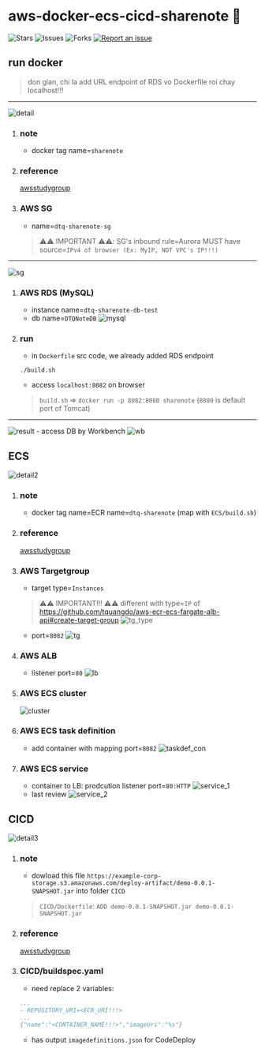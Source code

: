 # aws-docker-ecs-cicd-sharenote 🐳

![Stars](https://img.shields.io/github/stars/tquangdo/aws-docker-ecs-cicd-sharenote?color=f05340)
![Issues](https://img.shields.io/github/issues/tquangdo/aws-docker-ecs-cicd-sharenote?color=f05340)
![Forks](https://img.shields.io/github/forks/tquangdo/aws-docker-ecs-cicd-sharenote?color=f05340)
[![Report an issue](https://img.shields.io/badge/Support-Issues-green)](https://github.com/tquangdo/aws-docker-ecs-cicd-sharenote/issues/new)

## run docker
> don gian, chi la add URL endpoint of RDS vo Dockerfile roi chay localhost!!!
---
![detail](screenshots/detail.png)
1. ### note
    - docker tag name=`sharenote`
1. ### reference
    [awsstudygroup](https://000015.awsstudygroup.com/vi)
1. ### AWS SG
    - name=`dtq-sharenote-sg`
    > ⚠️⚠️ IMPORTANT ⚠️⚠️: SG's inbound rule=Aurora MUST have source=`IPv4 of browser (Ex: MyIP, NOT VPC's IP!!!)`
---
![sg](screenshots/sg.png)
1. ### AWS RDS (MySQL)
    - instance name=`dtq-sharenote-db-test`
    - db name=`DTQNoteDB`
    ![mysql](screenshots/mysql.png)
1. ### run
    - in `Dockerfile` src code, we already added RDS endpoint
    ```shell
    ./build.sh
    ```
    - access `localhost:8082` on browser
    > `build.sh` => `docker run -p 8082:8080 sharenote` (`8080` is default port of Tomcat)
---
![result](screenshots/result.png)
    - access DB by Workbench
    ![wb](screenshots/wb.png)

## ECS
![detail2](screenshots/detail2.png)
1. ### note
    - docker tag name=ECR name=`dtq-sharenote` (map with `ECS/build.sh`)
1. ### reference
    [awsstudygroup](https://000016.awsstudygroup.com/vi/)
1. ### AWS Targetgroup
    - target type=`Instances`
    > ⚠️⚠️ IMPORTANT!!! ⚠️⚠️ different with type=`IP` of https://github.com/tquangdo/aws-ecr-ecs-fargate-alb-api#create-target-group
    ![tg_type](screenshots/tg_type.png)
    - port=`8082`
    ![tg](screenshots/tg.png)
1. ### AWS ALB
    - listener port=`80`
    ![lb](screenshots/lb.png)
1. ### AWS ECS cluster
    ![cluster](screenshots/cluster.png)
1. ### AWS ECS task definition
    - add container with mapping port=`8082`
    ![taskdef_con](screenshots/taskdef_con.png)
1. ### AWS ECS service
    - container to LB: prodcution listener port=`80:HTTP`
    ![service_1](screenshots/service_1.png)
    - last review
    ![service_2](screenshots/service_2.png)

## CICD
![detail3](screenshots/detail3.png)
1. ### note
    - dowload this file `https://example-corp-storage.s3.amazonaws.com/deploy-artifact/demo-0.0.1-SNAPSHOT.jar` into folder `CICD`
    > `CICD/Dockerfile`: `ADD demo-0.0.1-SNAPSHOT.jar demo-0.0.1-SNAPSHOT.jar`
1. ### reference
    [awsstudygroup](https://000017.awsstudygroup.com/vi)
1. ### CICD/buildspec.yaml
    - need replace 2 variables:
    ```yml
    ...
    - REPOSITORY_URI=<ECR_URI!!!>
    ...
    {"name":"<CONTAINER_NAME!!!>","imageUri":"%s"}
    ```
    - has output `imagedefinitions.json` for CodeDeploy

